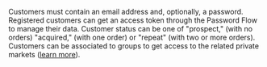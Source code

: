 Customers must contain an email address and, optionally, a password.
Registered customers can get an access token through the Password Flow to manage their data.
Customer status can be one of "prospect," (with no orders) "acquired," (with one order) or "repeat" (with two or more orders). Customers can be associated to groups to get access to the related private markets ([learn more](https://docs.commercelayer.io/api/resources/customer_groups)).
